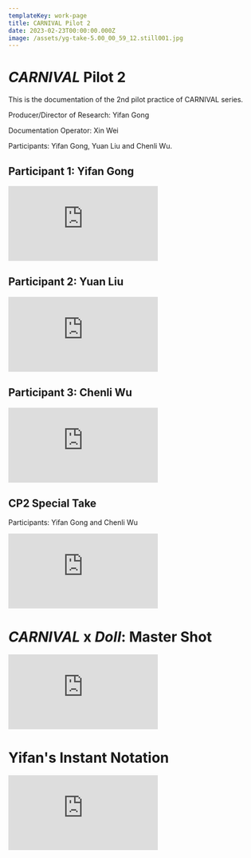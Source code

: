 ```yaml
---
templateKey: work-page
title: CARNIVAL Pilot 2
date: 2023-02-23T00:00:00.000Z
image: /assets/yg-take-5.00_00_59_12.still001.jpg
---
```

# *CARNIVAL*﻿ Pilot 2

<div class="lines-1"></div>

T﻿his is the documentation of the 2nd pilot practice of CARNIVAL series. 

Producer/Director of Research:
Yifan Gong

Documentation Operator:
Xin Wei

Participants: Yifan Gong, Yuan Liu and Chenli Wu. 

<div class="lines-1"></div>

## Participant 1: Yifan Gong

<div class="video-container"><iframe src="https://www.youtube.com/embed/8KdXT2xBujA" class="video" frameborder="0" allow="accelerometer; autoplay; encrypted-media; gyroscope; picture-in-picture" allowfullscreen></iframe></div>

<div class="lines-1"></div>

## Participant 2: Yuan Liu

<div class="video-container"><iframe src="https://www.youtube.com/embed/ovinyGm8AnA" class="video" frameborder="0" allow="accelerometer; autoplay; encrypted-media; gyroscope; picture-in-picture" allowfullscreen></iframe></div>

<div class="lines-1"></div>

## Participant 3: Chenli Wu

<div class="video-container"><iframe src="https://www.youtube.com/embed/luuC9ZGrp3Y" class="video" frameborder="0" allow="accelerometer; autoplay; encrypted-media; gyroscope; picture-in-picture" allowfullscreen></iframe></div>

<div class="lines-1"></div>

## CP﻿2 Special Take

P﻿articipants: Yifan Gong and Chenli Wu

<div class="video-container"><iframe src="https://www.youtube.com/embed/_JMpMimE5-w" class="video" frameborder="0" allow="accelerometer; autoplay; encrypted-media; gyroscope; picture-in-picture" allowfullscreen></iframe></div>

# *CARNIVAL*﻿ x *DoII*: Master Shot

<div class="video-container"><iframe src="https://www.youtube.com/embed/ZNj4Ic91KOs" class="video" frameborder="0" allow="accelerometer; autoplay; encrypted-media; gyroscope; picture-in-picture" allowfullscreen></iframe></div>

<div class="lines-1"></div>

# Yifan's Instant Notation

<div class="video-container"><iframe src="https://www.youtube.com/embed/Y0Mzp4qePbQ" class="video" frameborder="0" allow="accelerometer; autoplay; encrypted-media; gyroscope; picture-in-picture" allowfullscreen></iframe></div>